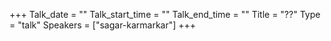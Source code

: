 +++
Talk_date = ""
Talk_start_time = ""
Talk_end_time = ""
Title = "??"
Type = "talk"
Speakers = ["sagar-karmarkar"]
+++


